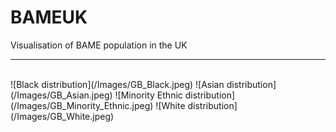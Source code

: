 # BAMEUK
Visualisation of BAME population in the UK
<br>
<hr>
<br>
![Black distribution](/Images/GB_Black.jpeg)
![Asian distribution](/Images/GB_Asian.jpeg)
![Minority Ethnic distribution](/Images/GB_Minority_Ethnic.jpeg)
![White distribution](/Images/GB_White.jpeg)
